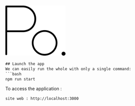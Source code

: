 ![alt text](https://github.com/Mat0108/PoSkin/blob/master/public/images/logobig.png?raw=true)


```
## Launch the app
We can easily run the whole with only a single command:
```bash
npm run start
```

To access the application :
```bash
site web : http://localhost:3000
```

